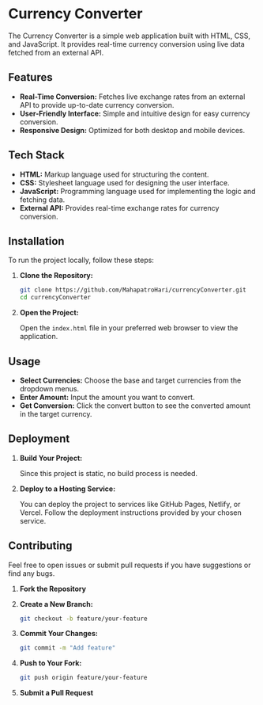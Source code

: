 # Currency Converter

The Currency Converter is a simple web application built with HTML, CSS, and JavaScript. It provides real-time currency conversion using live data fetched from an external API.

## Features

- **Real-Time Conversion:** Fetches live exchange rates from an external API to provide up-to-date currency conversion.
- **User-Friendly Interface:** Simple and intuitive design for easy currency conversion.
- **Responsive Design:** Optimized for both desktop and mobile devices.

## Tech Stack

- **HTML:** Markup language used for structuring the content.
- **CSS:** Stylesheet language used for designing the user interface.
- **JavaScript:** Programming language used for implementing the logic and fetching data.
- **External API:** Provides real-time exchange rates for currency conversion.

## Installation

To run the project locally, follow these steps:

1. **Clone the Repository:**

   ```bash
   git clone https://github.com/MahapatroHari/currencyConverter.git
   cd currencyConverter
   ```

2. **Open the Project:**

   Open the `index.html` file in your preferred web browser to view the application.

## Usage

- **Select Currencies:** Choose the base and target currencies from the dropdown menus.
- **Enter Amount:** Input the amount you want to convert.
- **Get Conversion:** Click the convert button to see the converted amount in the target currency.

## Deployment

1. **Build Your Project:**

   Since this project is static, no build process is needed.

2. **Deploy to a Hosting Service:**

   You can deploy the project to services like GitHub Pages, Netlify, or Vercel. Follow the deployment instructions provided by your chosen service.

## Contributing

Feel free to open issues or submit pull requests if you have suggestions or find any bugs. 

1. **Fork the Repository**
2. **Create a New Branch:**

   ```bash
   git checkout -b feature/your-feature
   ```

3. **Commit Your Changes:**

   ```bash
   git commit -m "Add feature"
   ```

4. **Push to Your Fork:**

   ```bash
   git push origin feature/your-feature
   ```

5. **Submit a Pull Request**
